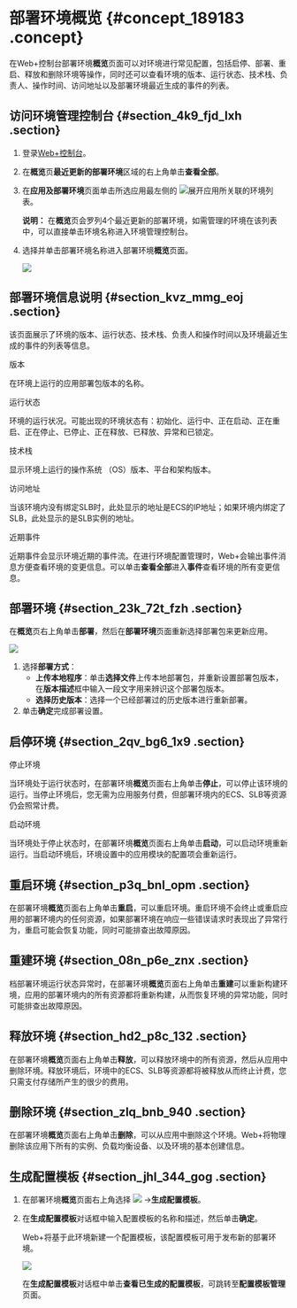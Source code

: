 # 部署环境概览 {#concept_189183 .concept}

在Web+控制台部署环境**概览**页面可以对环境进行常见配置，包括启停、部署、重启、释放和删除环境等操作，同时还可以查看环境的版本、运行状态、技术栈、负责人、操作时间、访问地址以及部署环境最近生成的事件的列表。

## 访问环境管理控制台 {#section_4k9_fjd_lxh .section}

1.  登录[Web+控制台](https://webplus.console.aliyun.com)。
2.  在**概览**页**最近更新的部署环境**区域的右上角单击**查看全部**。
3.  在**应用及部署环境**页面单击所选应用最左侧的 ![](http://static-aliyun-doc.oss-cn-hangzhou.aliyuncs.com/assets/img/163212/156048099747117_zh-CN.png)展开应用所关联的环境列表。

    **说明：** 在**概览**页会罗列4个最近更新的部署环境，如需管理的环境在该列表中，可以直接单击环境名称进入环境管理控制台。

4.  选择并单击部署环境名称进入部署环境**概览**页面。

    ![](http://static-aliyun-doc.oss-cn-hangzhou.aliyuncs.com/assets/img/163212/156048099747118_zh-CN.png)


## 部署环境信息说明 {#section_kvz_mmg_eoj .section}

该页面展示了环境的版本、运行状态、技术栈、负责人和操作时间以及环境最近生成的事件的列表等信息。

版本

在环境上运行的应用部署包版本的名称。

运行状态

环境的运行状况。可能出现的环境状态有：初始化、运行中、正在启动、正在重启、正在停止、已停止、正在释放、已释放、异常和已锁定。

技术栈

显示环境上运行的操作系统 （OS）版本、平台和架构版本。

访问地址

当该环境内没有绑定SLB时，此处显示的地址是ECS的IP地址；如果环境内绑定了SLB，此处显示的是SLB实例的地址。

近期事件

近期事件会显示环境近期的事件流。在进行环境配置管理时，Web+会输出事件消息方便查看环境的变更信息。可以单击**查看全部**进入**事件**查看环境的所有变更信息。

## 部署环境 {#section_23k_72t_fzh .section}

在**概览**页右上角单击**部署**，然后在**部署环境**页面重新选择部署包来更新应用。

![](http://static-aliyun-doc.oss-cn-hangzhou.aliyuncs.com/assets/img/163212/156048099747289_zh-CN.png)

1.  选择**部署方式**：
    -   **上传本地程序**：单击**选择文件**上传本地部署包，并重新设置部署包版本，在**版本描述**框中输入一段文字用来辨识这个部署包版本。
    -   **选择历史版本**：选择一个已经部署过的历史版本进行重新部署。
2.  单击**确定**完成部署设置。

## 启停环境 {#section_2qv_bg6_1x9 .section}

停止环境

当环境处于运行状态时，在部署环境**概览**页面右上角单击**停止**，可以停止该环境的运行。当停止环境后，您无需为应用服务付费，但部署环境内的ECS、SLB等资源仍会照常计费。

启动环境

当环境处于停止状态时，在部署环境**概览**页面右上角单击**启动**，可以启动环境重新运行。当启动环境后，环境设置中的应用模块的配置项会重新运行。

## 重启环境 {#section_p3q_bnl_opm .section}

在部署环境**概览**页面右上角单击**重启**，可以重启环境。重启环境不会终止或重启应用的部署环境内的任何资源，如果部署环境在响应一些错误请求时表现出了异常行为，重启可能会恢复功能，同时可能排查出故障原因。

## 重建环境 {#section_08n_p6e_znx .section}

档部署环境运行状态异常时，在部署环境**概览**页面右上角单击**重建**可以重新构建环境，应用的部署环境内的所有资源都将重新构建，从而恢复环境的异常功能，同时可能排查出故障原因。

## 释放环境 {#section_hd2_p8c_132 .section}

在部署环境**概览**页面右上角单击**释放**，可以释放环境中的所有资源，然后从应用中删除环境。释放环境后，环境中的ECS、SLB等资源都将被释放从而终止计费，您只需支付存储所产生的很少的费用。

## 删除环境 {#section_zlq_bnb_940 .section}

在部署环境**概览**页面右上角单击**删除**，可以从应用中删除这个环境。Web+将物理删除该应用下所有的实例、负载均衡设备、以及环境的基本创建信息。

## 生成配置模板 {#section_jhl_344_gog .section}

1.  在部署环境**概览**页面右上角选择 ![](http://static-aliyun-doc.oss-cn-hangzhou.aliyuncs.com/assets/img/163212/156048099747292_zh-CN.png) -\>**生成配置模板**。
2.  在**生成配置模板**对话框中输入配置模板的名称和描述，然后单击**确定**。

    Web+将基于此环境新建一个配置模板，该配置模板可用于发布新的部署环境。

    ![](http://static-aliyun-doc.oss-cn-hangzhou.aliyuncs.com/assets/img/163212/156048099847293_zh-CN.png)

    在**生成配置模板**对话框中单击**查看已生成的配置模板**，可跳转至**配置模板管理**页面。


